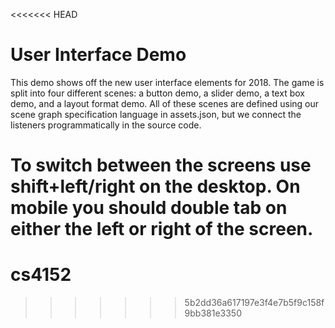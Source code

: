 <<<<<<< HEAD
# User Interface Demo

This demo shows off the new user interface elements for 2018.  The game is split into
four different scenes: a button demo, a slider demo, a text box demo, and a layout
format demo.  All of these scenes are defined using our scene graph specification
language in assets.json, but we connect the listeners programmatically in the source code.

To switch between the screens use shift+left/right on the desktop.  On mobile you should
double tab on either the left or right of the screen.
=======
# cs4152
>>>>>>> 5b2dd36a617197e3f4e7b5f9c158f9bb381e3350
